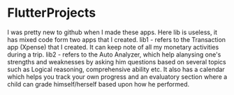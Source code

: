 # FlutterProjects
I was pretty new to github when I made these apps. Here lib is useless, it has mixed code form two apps that I created.
lib1 - refers to the Transaction app (Xpense) that I created. It can keep note of all my monetary activities during a trip.
lib2 - refers to the Auto Analyzer, which help alanysing one's strengths and weaknesses by asking him questions based on several topics such as Logical reasoning, comprehensive ability etc. It also has a calendar which helps you track your own progress and an evaluatory section where a child can grade himself/herself based upon how he performed.
